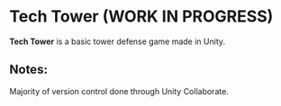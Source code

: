 # Tech Tower (WORK IN PROGRESS)

**Tech Tower** is a basic tower defense game made in Unity.

## Notes:

Majority of version control done through Unity Collaborate.
